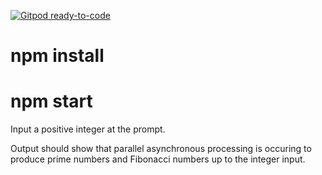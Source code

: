[![Gitpod ready-to-code](https://img.shields.io/badge/Gitpod-ready--to--code-blue?logo=gitpod)](https://gitpod.io/#https://github.com/simrie/fibonacci_primes_parallel_async_node)

# npm install

# npm start

Input a positive integer at the prompt.

Output should show that parallel asynchronous processing is occuring to produce prime numbers and Fibonacci numbers up to the integer input.
